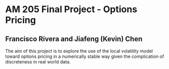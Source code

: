 # AM 205 Final Project - Options Pricing
## Francisco Rivera and Jiafeng (Kevin) Chen

The aim of this project is to explore the use of the local volatility
model toward options pricing in a numerically stable way given the
complication of discreteness in real world data.

